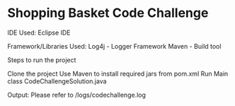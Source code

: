 # Shopping Basket Code Challenge

IDE Used: Eclipse IDE

Framework/Libraries Used:
Log4j - Logger Framework
Maven - Build tool

Steps to run the project

Clone the project
Use Maven to install required jars from pom.xml
Run Main class CodeChallengeSolution.java

Output:
Please refer to /logs/codechallenge.log
